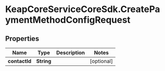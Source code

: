 # KeapCoreServiceCoreSdk.CreatePaymentMethodConfigRequest

## Properties

Name | Type | Description | Notes
------------ | ------------- | ------------- | -------------
**contactId** | **String** |  | [optional] 


